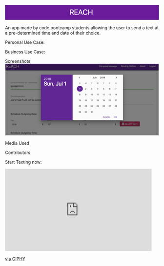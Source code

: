 <!-- <img src = "./public/assets/img/Banner.png"> -->
<img src = "./public/assets/images/Banner.png">

An app made by code bootcamp students allowing the user to send a text at a pre-determined time and date of their choice. 

Personal Use Case: 


Business Use Case: 


Screenshots
<img src = "./public/assets/images/DatePicker.png">

Media Used



Contributors 





Start Texting now: 


<iframe src="https://giphy.com/embed/l0HlHlV6OXkzE1EQM" width="480" height="270" frameBorder="0" class="giphy-embed" allowFullScreen></iframe><p><a href="https://giphy.com/gifs/tkaymaidza-tkay-maidza-l0HlHlV6OXkzE1EQM">via GIPHY</a></p>